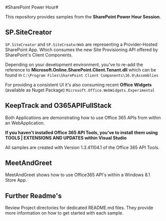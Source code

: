 #SharePoint Power Hour#

This repository provides samples from the **SharePoint Power Hour Session**.

## SP.SiteCreator

`SP.SiteCreator` and `SP.SiteCreatorWeb` are representing a Provider-Hosted SharePoint App. Which consumes the new Site Provisioning API offered by SharePoint's Client Components.

Depending on your development environment, you've to re-add the reference to **Microsoft.Online.SharePoint.Client.Tenant.dll** which can be found in `C:\Program Files\SharePoint Client Components\16.0\Assemblies`

For providing a consistent UI it's also consuming recent **Office Widgets** (available as Nuget Package) `Microsoft.Office.WebWidgets.Experimental`

## KeepTrack and O365APIFullStack

Both Applications are demonstrating how to use Office 365 APIs from within an WebApplication. 

**If you haven't installed Office 365 API Tools, you've to install them using TOOLS | EXTENSIONS AND UPDATES within Visual Studio**

All samples are created with Version 1.3.41104.1 of the Office 365 API Tools.

## MeetAndGreet

MeetAndGreet shows how to use Office365 API's within a Windows 8.1 Store App.

## Further Readme's

Review Project directories for dedicated README.md files. They provide more information on how to get started with each sample.
